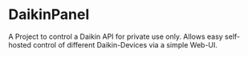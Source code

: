 # DaikinPanel

A Project to control a Daikin API for private use only.
Allows easy self-hosted control of different Daikin-Devices via a simple Web-UI.
